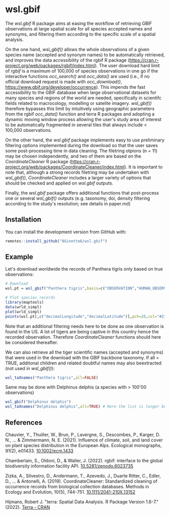 # wsl.gbif

The *wsl.gbif* R package aims at easing the workflow of retrieving GBIF observations at large spatial scale for all species accepted names and synonyms, and filtering them according to the specific scale of a spatial analysis.

On the one hand, *wsl_gbif()* allows the whole observations of a given species name (accepted and synonym names) to be automatically retrieved, and improves the data accessibility of the rgbif R package (https://cran.r-project.org/web/packages/rgbif/index.html). The user download hard limit of *rgbif* is a maximum of 100,000 of species observations in one go if the interactive functions *occ_search()* and *occ_data()* are used (i.e., if no official download request is made with *occ_download()*, https://www.gbif.org/developer/occurrence). This impends the fast accessibility to the GBIF database when large observational datasets for many species and regions of the world are needed, specifically in scientifc fields related to macrocology, modelling or satelite imagery. *wsl_gbif()* therefore bypasses this limit by intuitively using geographic parameters from the rgbif *occ_data()* function and terra R packages and adopting a dynamic moving window process allowing the user's study area of interest to be automatically fragmented in several tiles that always include < 100,000 observations.

On the other hand, the *wsl.gbif* package implements easy to use preliminary filtering options implemented during the download so that the user saves some post-processing time in data cleaning. The filetring otpions (n = 11) may be chosen independently, and two of them are based on the *CoordinateCleaner* R package (https://cran.r-project.org/web/packages/CoordinateCleaner/index.html). It is important to note that, although a strong records filetring may be undertaken with *wsl_gbif()*, *CoordinateCleaner* includes a larger variety of options that should be checked and applied on *wsl.gbif* outputs.

Finally, the *wsl.gbif* package offers additional functions that post-process one or several *wsl_gbif()* outputs (e.g. taxonomy, doi, density filtering according to the study's resolution; see details in paper.md)

## Installation

You can install the development version from GitHub with:

``` r
remotes::install_github("8Ginette8/wsl.gbif")
```

## Example

Let's download worldwide the records of Panthera tigris only based on true observations:

``` r
# Download
wsl.pt = wsl_gbif("Panthera tigris",basis=c("OBSERVATION","HUMAN_OBSERVATION"))

# Plot species records
library(maptools)
data(wrld_simpl)
plot(wrld_simpl)
points(wsl.pt[,c("decimalLongitude","decimalLatitude")],pch=20,col="#238b4550",cex=4)
```

Note that an additional filtering needs here to be done as one observation is found in the US. A lot of tigers
are being captive in this country hence the recorded observation. Therefore *CoordinateCleaner* functions should
here be considered thereafter.

We can also retrieve all the tiger scientific names (accepted and synonyms) that were used in the download with the
GBIF backbone taxonomy. If all = TRUE, additonal children and related doubtful names may also beextracted (not used 
in *wsl_gbif()*):

``` r
wsl_taXnames("Panthera tigris",all=FALSE)
```

Same may be done with Delphinus delphis (a species with > 100'00 observations)

``` r
wsl_gbif("Delphinus delphis")
wsl_taXnames("Delphinus delphis",all=TRUE) # Here the list is longer because 'all=TRUE' includes every names (even doubtful)
```


## References

Chauvier, Y., Thuiller, W., Brun, P., Lavergne, S., Descombes, P., Karger, D. N., ... & Zimmermann, N. E. (2021). Influence of climate, soil, and land cover on plant species distribution in the European Alps. Ecological monographs, 91(2), e01433. <a href="https://doi.org/10.1002/ecm.1433">10.1002/ecm.1433</a>

Chamberlain, S., Oldoni, D., & Waller, J. (2022). rgbif: interface to the global biodiversity information facility API. <a href="https://doi.org/10.5281/zenodo.6023735">10.5281/zenodo.6023735</a>

Zizka, A., Silvestro, D., Andermann, T., Azevedo, J., Duarte Ritter, C., Edler, D., ... & Antonelli, A. (2019). CoordinateCleaner: Standardized cleaning of occurrence records from biological collection databases. Methods in Ecology and Evolution, 10(5), 744-751. <a href="https://doi.org/10.1111/2041-210X.13152">10.1111/2041-210X.13152</a>

Hijmans, Robert J. "terra: Spatial Data Analysis. R Package Version 1.6-7." (2022). <a href="https://cran.r-project.org/web/packages/terra/index.html">Terra - CRAN</a>
